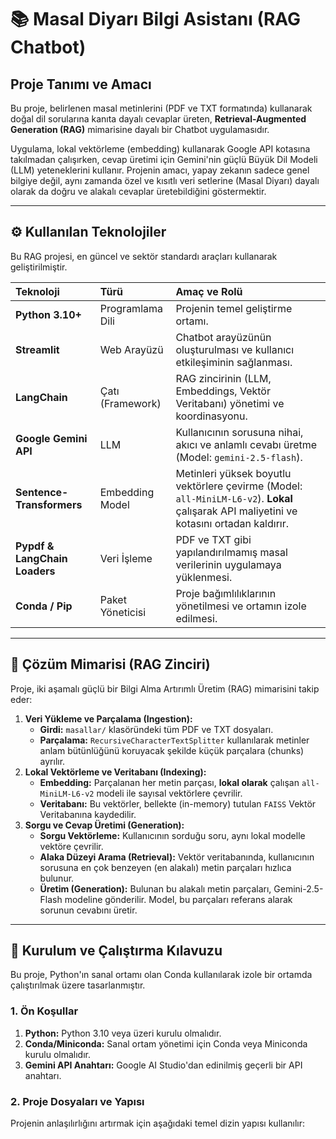 # 📚 Masal Diyarı Bilgi Asistanı (RAG Chatbot)

## Proje Tanımı ve Amacı

Bu proje, belirlenen masal metinlerini (PDF ve TXT formatında) kullanarak doğal dil sorularına kanıta dayalı cevaplar üreten, **Retrieval-Augmented Generation (RAG)** mimarisine dayalı bir Chatbot uygulamasıdır. 

Uygulama, lokal vektörleme (embedding) kullanarak Google API kotasına takılmadan çalışırken, cevap üretimi için Gemini'nin güçlü Büyük Dil Modeli (LLM) yeteneklerini kullanır. Projenin amacı, yapay zekanın sadece genel bilgiye değil, aynı zamanda özel ve kısıtlı veri setlerine (Masal Diyarı) dayalı olarak da doğru ve alakalı cevaplar üretebildiğini göstermektir.

---

## ⚙️ Kullanılan Teknolojiler

Bu RAG projesi, en güncel ve sektör standardı araçları kullanarak geliştirilmiştir.

| Teknoloji | Türü | Amaç ve Rolü |
| :--- | :--- | :--- |
| **Python 3.10+** | Programlama Dili | Projenin temel geliştirme ortamı. |
| **Streamlit** | Web Arayüzü | Chatbot arayüzünün oluşturulması ve kullanıcı etkileşiminin sağlanması. |
| **LangChain** | Çatı (Framework) | RAG zincirinin (LLM, Embeddings, Vektör Veritabanı) yönetimi ve koordinasyonu. |
| **Google Gemini API** | LLM | Kullanıcının sorusuna nihai, akıcı ve anlamlı cevabı üretme (Model: `gemini-2.5-flash`). |
| **Sentence-Transformers** | Embedding Model | Metinleri yüksek boyutlu vektörlere çevirme (Model: `all-MiniLM-L6-v2`). **Lokal** çalışarak API maliyetini ve kotasını ortadan kaldırır. |
| **Pypdf & LangChain Loaders** | Veri İşleme | PDF ve TXT gibi yapılandırılmamış masal verilerinin uygulamaya yüklenmesi. |
| **Conda / Pip** | Paket Yöneticisi | Proje bağımlılıklarının yönetilmesi ve ortamın izole edilmesi. |

---

## 🧠 Çözüm Mimarisi (RAG Zinciri)

Proje, iki aşamalı güçlü bir Bilgi Alma Artırımlı Üretim (RAG) mimarisini takip eder:

1.  **Veri Yükleme ve Parçalama (Ingestion):**
    * **Girdi:** `masallar/` klasöründeki tüm PDF ve TXT dosyaları.
    * **Parçalama:** `RecursiveCharacterTextSplitter` kullanılarak metinler anlam bütünlüğünü koruyacak şekilde küçük parçalara (chunks) ayrılır.
2.  **Lokal Vektörleme ve Veritabanı (Indexing):**
    * **Embedding:** Parçalanan her metin parçası, **lokal olarak** çalışan `all-MiniLM-L6-v2` modeli ile sayısal vektörlere çevrilir.
    * **Veritabanı:** Bu vektörler, bellekte (in-memory) tutulan `FAISS` Vektör Veritabanına kaydedilir.
3.  **Sorgu ve Cevap Üretimi (Generation):**
    * **Sorgu Vektörleme:** Kullanıcının sorduğu soru, aynı lokal modelle vektöre çevrilir.
    * **Alaka Düzeyi Arama (Retrieval):** Vektör veritabanında, kullanıcının sorusuna en çok benzeyen (en alakalı) metin parçaları hızlıca bulunur.
    * **Üretim (Generation):** Bulunan bu alakalı metin parçaları, Gemini-2.5-Flash modeline gönderilir. Model, bu parçaları referans alarak sorunun cevabını üretir.

---

## 🚀 Kurulum ve Çalıştırma Kılavuzu

Bu proje, Python'ın sanal ortamı olan Conda kullanılarak izole bir ortamda çalıştırılmak üzere tasarlanmıştır.

### 1. Ön Koşullar

1.  **Python:** Python 3.10 veya üzeri kurulu olmalıdır.
2.  **Conda/Miniconda:** Sanal ortam yönetimi için Conda veya Miniconda kurulu olmalıdır.
3.  **Gemini API Anahtarı:** Google AI Studio'dan edinilmiş geçerli bir API anahtarı.

### 2. Proje Dosyaları ve Yapısı

Projenin anlaşılırlığını artırmak için aşağıdaki temel dizin yapısı kullanılır:
